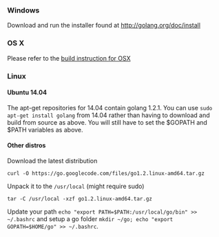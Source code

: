### Windows 

Download and run the installer found at http://golang.org/doc/install


### OS X
Please refer to the [build instruction for OSX](https://github.com/ethereum/go-ethereum/wiki/Building-Instructions-for-Mac)

### Linux

#### Ubuntu 14.04 

The apt-get repositories for 14.04 contain golang 1.2.1. You can use `sudo apt-get install golang` from 14.04 rather than having to download and build from source as above. You will still have to set the $GOPATH and $PATH variables as above.

#### Other distros
Download the latest distribution

`curl -O https://go.googlecode.com/files/go1.2.linux-amd64.tar.gz`

Unpack it to the `/usr/local` (might require sudo)

`tar -C /usr/local -xzf go1.2.linux-amd64.tar.gz`

Update your path `echo "export PATH=$PATH:/usr/local/go/bin" >> ~/.bashrc` and setup a go folder `mkdir ~/go; echo "export GOPATH=$HOME/go" >> ~/.bashrc`. 


